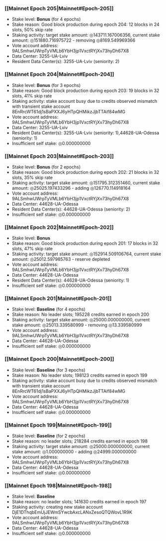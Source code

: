 ### [[Mainnet Epoch 205|Mainnet#Epoch-205]]
* Stake level: **Bonus** (for 4 epochs)
* Stake reason: Good block production during epoch 204: 12 blocks in 24 slots, 50% skip rate
* Staking activity: target stake amount: ◎143711.167006356, current stake amount: ◎151880.716975722 - removing ◎8169.549969366
* Vote account address: 9ALSmhwUWrpTyVMLb6YbH3jp1VxctRYjXv73hyDh67X8
* Data Center: 3255-UA-Lviv
* Resident Data Center(s): 3255-UA-Lviv (seniority: 2)
### [[Mainnet Epoch 204|Mainnet#Epoch-204]]
* Stake level: **Bonus** (for 3 epochs)
* Stake reason: Good block production during epoch 203: 19 blocks in 32 slots, 41% skip rate
* Staking activity: stake account busy due to credits observed mismatch with transient stake account 8EnRrcWT61dj1sBaPXXJ6yHTpQHMikzJjbTTAif84wMG
* Vote account address: 9ALSmhwUWrpTyVMLb6YbH3jp1VxctRYjXv73hyDh67X8
* Data Center: 3255-UA-Lviv
* Resident Data Center(s): 3255-UA-Lviv (seniority: 1),44628-UA-Odessa (seniority: 1)
* Insufficient self stake: ◎0.000000000
### [[Mainnet Epoch 203|Mainnet#Epoch-203]]
* Stake level: **Bonus** (for 2 epochs)
* Stake reason: Good block production during epoch 202: 21 blocks in 32 slots, 35% skip rate
* Staking activity: target stake amount: ◎151795.312351460, current stake amount: ◎25025.197433296 - adding ◎126770.114918164
* Vote account address: 9ALSmhwUWrpTyVMLb6YbH3jp1VxctRYjXv73hyDh67X8
* Data Center: 44628-UA-Odessa
* Resident Data Center(s): 44628-UA-Odessa (seniority: 2)
* Insufficient self stake: ◎0.000000000
### [[Mainnet Epoch 202|Mainnet#Epoch-202]]
* Stake level: **Bonus**
* Stake reason: Good block production during epoch 201: 17 blocks in 32 slots, 47% skip rate
* Staking activity: target stake amount: ◎152914.509106764, current stake amount: ◎25012.597985763 - reserve depleted
* Vote account address: 9ALSmhwUWrpTyVMLb6YbH3jp1VxctRYjXv73hyDh67X8
* Data Center: 44628-UA-Odessa
* Resident Data Center(s): 44628-UA-Odessa (seniority: 1)
* Insufficient self stake: ◎0.000000000
### [[Mainnet Epoch 201|Mainnet#Epoch-201]]
* Stake level: **Baseline** (for 4 epochs)
* Stake reason: No leader slots; 195228 credits earned in epoch 200
* Staking activity: target stake amount: ◎25000.000000000, current stake amount: ◎25013.339580999 - removing ◎13.339580999
* Vote account address: 9ALSmhwUWrpTyVMLb6YbH3jp1VxctRYjXv73hyDh67X8
* Data Center: 44628-UA-Odessa
* Insufficient self stake: ◎0.000000000
### [[Mainnet Epoch 200|Mainnet#Epoch-200]]
* Stake level: **Baseline** (for 3 epochs)
* Stake reason: No leader slots; 198123 credits earned in epoch 199
* Staking activity: stake account busy due to credits observed mismatch with transient stake account 8EnRrcWT61dj1sBaPXXJ6yHTpQHMikzJjbTTAif84wMG
* Vote account address: 9ALSmhwUWrpTyVMLb6YbH3jp1VxctRYjXv73hyDh67X8
* Data Center: 44628-UA-Odessa
* Insufficient self stake: ◎0.000000000
### [[Mainnet Epoch 199|Mainnet#Epoch-199]]
* Stake level: **Baseline** (for 2 epochs)
* Stake reason: no leader slots; 218284 credits earned in epoch 198
* Staking activity: target stake amount: ◎25000.000000000, current stake amount: ◎1.000000000 - adding ◎24999.000000000
* Vote account address: 9ALSmhwUWrpTyVMLb6YbH3jp1VxctRYjXv73hyDh67X8
* Data Center: 44628-UA-Odessa
* Insufficient self stake: ◎0.000000000
### [[Mainnet Epoch 198|Mainnet#Epoch-198]]
* Stake level: **Baseline**
* Stake reason: no leader slots; 141630 credits earned in epoch 197
* Staking activity: creating new stake account DjE1DThqbEmUjJEWmSYwcbAxcLANxZesoQTQWovL1R9K
* Vote account address: 9ALSmhwUWrpTyVMLb6YbH3jp1VxctRYjXv73hyDh67X8
* Data Center: 44628-UA-Odessa
* Insufficient self stake: ◎0.000000000